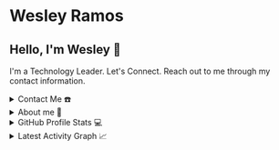 # Wesley Ramos

## Hello, I'm Wesley 👋
I'm a Technology Leader. Let's Connect. Reach out to me through my contact information.

<details>
  <summary>Contact Me ☎️</summary>
  <h2 align="center">You can reach me by:</h2>
  <p align="center">
    <a href="https://www.linkedin.com/in/wr-rek//" target="_blank">
      <img align="center" src="https://img.shields.io/badge/linkedin-%231DA1F2.svg?style=for-the-badge&logo=linkedin&logoColor=white" alt="azzar" height="30">
    </a>
    <a href="mailto:wesley.rl1997@gmail.com" target="_blank">
      <img align="center" src="https://img.shields.io/badge/gmail-EA4335.svg?style=for-the-badge&logo=gmail&logoColor=white" alt="azzar" height="30">
    </a>
  </p>    
</details>

<details>
  <summary>About me 💭</summary>
  <h2 align="center">About this Account</h2>
  <p align="center">
    <a href="github.com/RamosRRamos" target="_blank">
      <img align="center" src="https://komarev.com/ghpvc/?username=RamosRRamos&style=for-the-badge&label=PROFILE+VIEWS" height="25" alt="views count">
    </a>
    <a href="https://RamosRRamos.github.io/RamosRRamos/">
      <img align="center" src="https://img.shields.io/website?down_message=offline&style=for-the-badge&up_message=online&url=https%3A%2F%2FRamosRRamos.github.io%2FRamosRRamos%2F" height="25" alt "website">
    </a>
  </p>
  
</details>

<details>
  <summary>GitHub Profile Stats 💻</summary>
  <h2 align="center">GitHub Stats</h2>
  <details open>
    <summary><h3>Languages</h3></summary>
    <p align="center">
      <a href="https://github.com/RamosRRamos/">
        <img src="https://github-readme-stats.vercel.app/api/top-langs/?username=RamosRRamos&langs_count=6&theme=gruvbox&layout=compact&hide_border=true" alt="RamosRRamos :: overall Top Langs">
      </a>
    </p>
    <p align="center">
      <a href="https://github.com/RamosRRamos/">
        <img width="45%" src="https://github-profile-summary-cards.vercel.app/api/cards/repos-per-language?username=RamosRRamos&theme=gruvbox&layout=compact&hide_border=true" alt="RamosRRamos :: Top Langs by repo">
        <img width="45%" src="https://github-profile-summary-cards.vercel.app/api/cards/most-commit-language?username=RamosRRamos&theme=gruvbox&layout=compact&hide_border=true" alt="RamosRRamos :: Top Langs by commit">
      </a>
    </p>
  </details>
  <details open>
    <summary><h3>Statistics</h3></summary>
    <p align="center">
      <a href="https://github.com/RamosRRamos/">
        <img width="49.5%" src="https://github-readme-stats.vercel.app/api?username=RamosRRamos&show_icons=true&theme=gruvbox&hide_border=true">
        <img width="49.5%" src="https://github-readme-streak-stats.herokuapp.com/?user=RamosRRamos&theme=gruvbox&hide_border=true">
      </a>
    </p>
  </details>
</details>

<details>
  <summary>Latest Activity Graph 📈</summary>
  <br>
  <h2 align="center">Latest Contribution</h2>
  <a href="https://github.com/ashutosh00710/github-readme-activity-graph">
    <img alt="Wesley's Activity Graph" src="https://github-readme-activity-graph.vercel.app/graph?username=RamosRRamos&theme=github-compact&hide_border=true">
